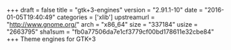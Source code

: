 +++
draft = false
title = "gtk+3-engines"
version = "2.91.1-10"
date = "2016-01-05T19:40:49"
categories = ['xlib']
upstreamurl = "http://www.gnome.org/"
arch = "x86_64"
size = "337184"
usize = "2663795"
sha1sum = "fb0a77506da7e1cf3779cf00bd178611e32cbe84"
+++
Theme engines for GTK+3